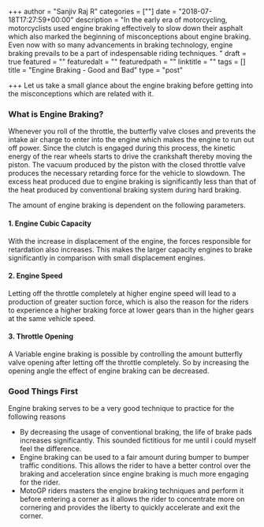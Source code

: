 +++
author = "Sanjiv Raj R"
categories = [""]
date = "2018-07-18T17:27:59+00:00"
description = "In the early era of motorcycling, motorcyclists used engine braking effectively to slow down their asphalt which also marked the beginning of misconceptions about engine braking. Even now with so many advancements in braking technology, engine braking prevails to be a part of indespensable riding techniques. "
draft = true
featured = ""
featuredalt = ""
featuredpath = ""
linktitle = ""
tags = []
title = "Engine Braking - Good and Bad"
type = "post"

+++
Let us take a small glance about the engine braking before getting into the misconceptions which are related with it.

### What is Engine Braking?

Whenever you roll of the throttle, the butterfly valve closes and prevents the intake air charge to enter into the engine which makes the engine to run out off power. Since the clutch is engaged during this process, the kinetic energy of the rear wheels starts to drive the crankshaft thereby moving the piston. The vacuum produced by the piston with the closed throttle valve produces the necessary retarding force for the vehicle to slowdown. The excess heat produced due to engine braking is significantly less than that of the heat produced by conventional braking system during hard braking.

The amount of engine braking is dependent on the following parameters.

#### 1. Engine Cubic Capacity

With the increase in displacement of the engine, the forces responsible for retardation also increases. This makes the larger capacity engines to brake significantly in comparison with small displacement engines.

#### 2. Engine Speed

Letting off the throttle completely at higher engine speed will lead to a production of greater suction force, which is also the reason for the riders to experience a higher braking force at lower gears than in the higher gears at the same vehicle speed.

#### 3. Throttle Opening

A Variable engine braking is possible by controlling the amount butterfly valve opening after letting off the throttle completely. So by increasing the opening angle the effect of engine braking can be decreased.

### Good Things First

Engine braking serves to be a very good technique to practice for the following reasons

* By decreasing the usage of conventional braking, the life of brake pads increases significantly. This sounded fictitious for me until i could myself feel the difference.
* Engine braking can be used to a fair amount during bumper to bumper traffic conditions. This allows the rider to have a better control over the braking and acceleration since engine braking is much more engaging for the rider.
* MotoGP riders masters the engine braking techniques and perform it before entering a corner as it allows the rider to concentrate more on cornering and provides the liberty to quickly accelerate and exit the corner.